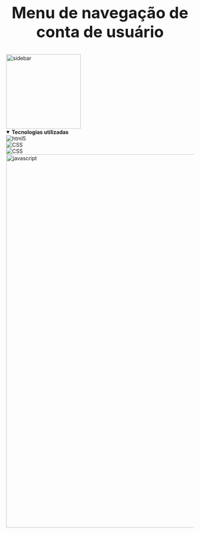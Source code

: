 
# <summary align="center"><b><h2>Menu de navegação de conta de usuário</h2></b></summary>

<img align="center" src="https://github.com/felixskmarcio/projetos/blob/main/sidebar-menu-2/ScreenRecorderProject2.gif" alt="sidebar" width="200"/>  
<details open="">

<summary><b>Tecnologias utilizadas</b></summary>
	<img align="center" alt="html5"src="https://img.shields.io/badge/HTML5-E34F26?style=for-the-badge&logo=html5&logoColor=white"/> 
    <br>
    <img align="center" alt="CSS"src="https://img.shields.io/badge/CSS-239120?&style=for-the-badge&logo=css3&logoColor=white"/> 
    <br> 
    <img align="center" alt="CSS"src="https://img.shields.io/badge/JavaScript-323330?style=for-the-badge&logo=javascript&logoColor=F7DF1E"/> 
<img align="center" src="https://user-images.githubusercontent.com/73097560/115834477-dbab4500-a447-11eb-908a-139a6edaec5c.gif" alt="javascript" width="1000"/>	